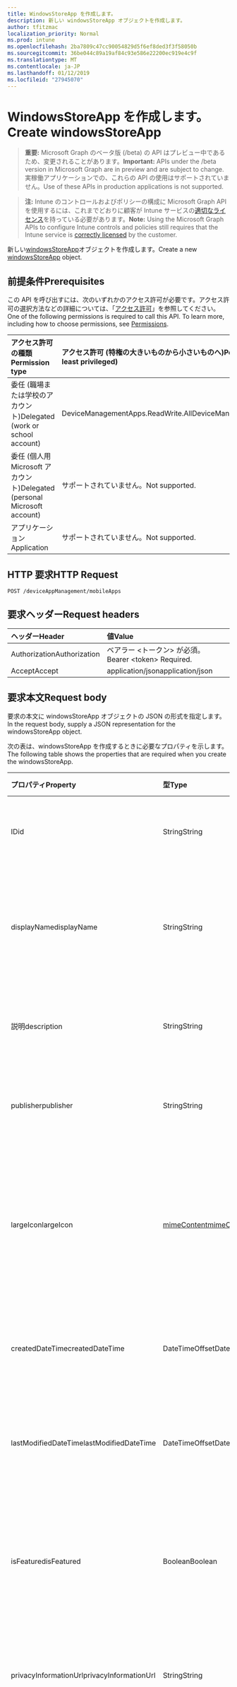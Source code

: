 ```yaml
---
title: WindowsStoreApp を作成します。
description: 新しい windowsStoreApp オブジェクトを作成します。
author: tfitzmac
localization_priority: Normal
ms.prod: intune
ms.openlocfilehash: 2ba7809c47cc90054829d5f6ef8ded3f3f58050b
ms.sourcegitcommit: 36be044c89a19af84c93e586e22200ec919e4c9f
ms.translationtype: MT
ms.contentlocale: ja-JP
ms.lasthandoff: 01/12/2019
ms.locfileid: "27945070"
---
```

# <a name="create-windowsstoreapp"></a><span data-ttu-id="60abf-103">WindowsStoreApp を作成します。</span><span class="sxs-lookup"><span data-stu-id="60abf-103">Create windowsStoreApp</span></span>

> <span data-ttu-id="60abf-104">**重要:** Microsoft Graph のベータ版 (/beta) の API はプレビュー中であるため、変更されることがあります。</span><span class="sxs-lookup"><span data-stu-id="60abf-104">**Important:** APIs under the /beta version in Microsoft Graph are in preview and are subject to change.</span></span> <span data-ttu-id="60abf-105">実稼働アプリケーションでの、これらの API の使用はサポートされていません。</span><span class="sxs-lookup"><span data-stu-id="60abf-105">Use of these APIs in production applications is not supported.</span></span>

> <span data-ttu-id="60abf-106">**注:** Intune のコントロールおよびポリシーの構成に Microsoft Graph API を使用するには、これまでどおりに顧客が Intune サービスの[適切なライセンス](https://go.microsoft.com/fwlink/?linkid=839381)を持っている必要があります。</span><span class="sxs-lookup"><span data-stu-id="60abf-106">**Note:** Using the Microsoft Graph APIs to configure Intune controls and policies still requires that the Intune service is [correctly licensed](https://go.microsoft.com/fwlink/?linkid=839381) by the customer.</span></span>

<span data-ttu-id="60abf-107">新しい[windowsStoreApp](../resources/intune-apps-windowsstoreapp.md)オブジェクトを作成します。</span><span class="sxs-lookup"><span data-stu-id="60abf-107">Create a new [windowsStoreApp](../resources/intune-apps-windowsstoreapp.md) object.</span></span>
## <a name="prerequisites"></a><span data-ttu-id="60abf-108">前提条件</span><span class="sxs-lookup"><span data-stu-id="60abf-108">Prerequisites</span></span>
<span data-ttu-id="60abf-p102">この API を呼び出すには、次のいずれかのアクセス許可が必要です。アクセス許可の選択方法などの詳細については、「[アクセス許可](/graph/permissions-reference)」を参照してください。</span><span class="sxs-lookup"><span data-stu-id="60abf-p102">One of the following permissions is required to call this API. To learn more, including how to choose permissions, see [Permissions](/graph/permissions-reference).</span></span>

|<span data-ttu-id="60abf-111">アクセス許可の種類</span><span class="sxs-lookup"><span data-stu-id="60abf-111">Permission type</span></span>|<span data-ttu-id="60abf-112">アクセス許可 (特権の大きいものから小さいものへ)</span><span class="sxs-lookup"><span data-stu-id="60abf-112">Permissions (from most to least privileged)</span></span>|
|:---|:---|
|<span data-ttu-id="60abf-113">委任 (職場または学校のアカウント)</span><span class="sxs-lookup"><span data-stu-id="60abf-113">Delegated (work or school account)</span></span>|<span data-ttu-id="60abf-114">DeviceManagementApps.ReadWrite.All</span><span class="sxs-lookup"><span data-stu-id="60abf-114">DeviceManagementApps.ReadWrite.All</span></span>|
|<span data-ttu-id="60abf-115">委任 (個人用 Microsoft アカウント)</span><span class="sxs-lookup"><span data-stu-id="60abf-115">Delegated (personal Microsoft account)</span></span>|<span data-ttu-id="60abf-116">サポートされていません。</span><span class="sxs-lookup"><span data-stu-id="60abf-116">Not supported.</span></span>|
|<span data-ttu-id="60abf-117">アプリケーション</span><span class="sxs-lookup"><span data-stu-id="60abf-117">Application</span></span>|<span data-ttu-id="60abf-118">サポートされていません。</span><span class="sxs-lookup"><span data-stu-id="60abf-118">Not supported.</span></span>|

## <a name="http-request"></a><span data-ttu-id="60abf-119">HTTP 要求</span><span class="sxs-lookup"><span data-stu-id="60abf-119">HTTP Request</span></span>
<!-- {
  "blockType": "ignored"
}
-->
``` http
POST /deviceAppManagement/mobileApps
```

## <a name="request-headers"></a><span data-ttu-id="60abf-120">要求ヘッダー</span><span class="sxs-lookup"><span data-stu-id="60abf-120">Request headers</span></span>
|<span data-ttu-id="60abf-121">ヘッダー</span><span class="sxs-lookup"><span data-stu-id="60abf-121">Header</span></span>|<span data-ttu-id="60abf-122">値</span><span class="sxs-lookup"><span data-stu-id="60abf-122">Value</span></span>|
|:---|:---|
|<span data-ttu-id="60abf-123">Authorization</span><span class="sxs-lookup"><span data-stu-id="60abf-123">Authorization</span></span>|<span data-ttu-id="60abf-124">ベアラー &lt;トークン&gt; が必須。</span><span class="sxs-lookup"><span data-stu-id="60abf-124">Bearer &lt;token&gt; Required.</span></span>|
|<span data-ttu-id="60abf-125">Accept</span><span class="sxs-lookup"><span data-stu-id="60abf-125">Accept</span></span>|<span data-ttu-id="60abf-126">application/json</span><span class="sxs-lookup"><span data-stu-id="60abf-126">application/json</span></span>|

## <a name="request-body"></a><span data-ttu-id="60abf-127">要求本文</span><span class="sxs-lookup"><span data-stu-id="60abf-127">Request body</span></span>
<span data-ttu-id="60abf-128">要求の本文に windowsStoreApp オブジェクトの JSON の形式を指定します。</span><span class="sxs-lookup"><span data-stu-id="60abf-128">In the request body, supply a JSON representation for the windowsStoreApp object.</span></span>

<span data-ttu-id="60abf-129">次の表は、windowsStoreApp を作成するときに必要なプロパティを示します。</span><span class="sxs-lookup"><span data-stu-id="60abf-129">The following table shows the properties that are required when you create the windowsStoreApp.</span></span>

|<span data-ttu-id="60abf-130">プロパティ</span><span class="sxs-lookup"><span data-stu-id="60abf-130">Property</span></span>|<span data-ttu-id="60abf-131">型</span><span class="sxs-lookup"><span data-stu-id="60abf-131">Type</span></span>|<span data-ttu-id="60abf-132">説明</span><span class="sxs-lookup"><span data-stu-id="60abf-132">Description</span></span>|
|:---|:---|:---|
|<span data-ttu-id="60abf-133">ID</span><span class="sxs-lookup"><span data-stu-id="60abf-133">id</span></span>|<span data-ttu-id="60abf-134">String</span><span class="sxs-lookup"><span data-stu-id="60abf-134">String</span></span>|<span data-ttu-id="60abf-135">エンティティのキー。</span><span class="sxs-lookup"><span data-stu-id="60abf-135">Key of the entity.</span></span> <span data-ttu-id="60abf-136">[mobileApp](../resources/intune-apps-mobileapp.md) から継承します</span><span class="sxs-lookup"><span data-stu-id="60abf-136">Inherited from [mobileApp](../resources/intune-apps-mobileapp.md)</span></span>|
|<span data-ttu-id="60abf-137">displayName</span><span class="sxs-lookup"><span data-stu-id="60abf-137">displayName</span></span>|<span data-ttu-id="60abf-138">String</span><span class="sxs-lookup"><span data-stu-id="60abf-138">String</span></span>|<span data-ttu-id="60abf-139">管理者が提供またはインポートしたアプリのタイトル。</span><span class="sxs-lookup"><span data-stu-id="60abf-139">The admin provided or imported title of the app.</span></span> <span data-ttu-id="60abf-140">[mobileApp](../resources/intune-apps-mobileapp.md) から継承します</span><span class="sxs-lookup"><span data-stu-id="60abf-140">Inherited from [mobileApp](../resources/intune-apps-mobileapp.md)</span></span>|
|<span data-ttu-id="60abf-141">説明</span><span class="sxs-lookup"><span data-stu-id="60abf-141">description</span></span>|<span data-ttu-id="60abf-142">String</span><span class="sxs-lookup"><span data-stu-id="60abf-142">String</span></span>|<span data-ttu-id="60abf-143">アプリの説明。</span><span class="sxs-lookup"><span data-stu-id="60abf-143">The description of the app.</span></span> <span data-ttu-id="60abf-144">[mobileApp](../resources/intune-apps-mobileapp.md) から継承します</span><span class="sxs-lookup"><span data-stu-id="60abf-144">Inherited from [mobileApp](../resources/intune-apps-mobileapp.md)</span></span>|
|<span data-ttu-id="60abf-145">publisher</span><span class="sxs-lookup"><span data-stu-id="60abf-145">publisher</span></span>|<span data-ttu-id="60abf-146">String</span><span class="sxs-lookup"><span data-stu-id="60abf-146">String</span></span>|<span data-ttu-id="60abf-147">アプリの発行元。</span><span class="sxs-lookup"><span data-stu-id="60abf-147">The publisher of the app.</span></span> <span data-ttu-id="60abf-148">[mobileApp](../resources/intune-apps-mobileapp.md) から継承します</span><span class="sxs-lookup"><span data-stu-id="60abf-148">Inherited from [mobileApp](../resources/intune-apps-mobileapp.md)</span></span>|
|<span data-ttu-id="60abf-149">largeIcon</span><span class="sxs-lookup"><span data-stu-id="60abf-149">largeIcon</span></span>|[<span data-ttu-id="60abf-150">mimeContent</span><span class="sxs-lookup"><span data-stu-id="60abf-150">mimeContent</span></span>](../resources/intune-shared-mimecontent.md)|<span data-ttu-id="60abf-151">アプリの詳細に表示され、アイコンのアップロードに使用される大きなアイコン。</span><span class="sxs-lookup"><span data-stu-id="60abf-151">The large icon, to be displayed in the app details and used for upload of the icon.</span></span> <span data-ttu-id="60abf-152">[mobileApp](../resources/intune-apps-mobileapp.md) から継承します</span><span class="sxs-lookup"><span data-stu-id="60abf-152">Inherited from [mobileApp](../resources/intune-apps-mobileapp.md)</span></span>|
|<span data-ttu-id="60abf-153">createdDateTime</span><span class="sxs-lookup"><span data-stu-id="60abf-153">createdDateTime</span></span>|<span data-ttu-id="60abf-154">DateTimeOffset</span><span class="sxs-lookup"><span data-stu-id="60abf-154">DateTimeOffset</span></span>|<span data-ttu-id="60abf-155">アプリが作成された日時。</span><span class="sxs-lookup"><span data-stu-id="60abf-155">The date and time the app was created.</span></span> <span data-ttu-id="60abf-156">[mobileApp](../resources/intune-apps-mobileapp.md) から継承します</span><span class="sxs-lookup"><span data-stu-id="60abf-156">Inherited from [mobileApp](../resources/intune-apps-mobileapp.md)</span></span>|
|<span data-ttu-id="60abf-157">lastModifiedDateTime</span><span class="sxs-lookup"><span data-stu-id="60abf-157">lastModifiedDateTime</span></span>|<span data-ttu-id="60abf-158">DateTimeOffset</span><span class="sxs-lookup"><span data-stu-id="60abf-158">DateTimeOffset</span></span>|<span data-ttu-id="60abf-159">アプリが最後に変更された日時。</span><span class="sxs-lookup"><span data-stu-id="60abf-159">The date and time the app was last modified.</span></span> <span data-ttu-id="60abf-160">[mobileApp](../resources/intune-apps-mobileapp.md) から継承します</span><span class="sxs-lookup"><span data-stu-id="60abf-160">Inherited from [mobileApp](../resources/intune-apps-mobileapp.md)</span></span>|
|<span data-ttu-id="60abf-161">isFeatured</span><span class="sxs-lookup"><span data-stu-id="60abf-161">isFeatured</span></span>|<span data-ttu-id="60abf-162">Boolean</span><span class="sxs-lookup"><span data-stu-id="60abf-162">Boolean</span></span>|<span data-ttu-id="60abf-163">アプリが管理者のおすすめとしてマークされたかどうかを示す値。[mobileApp](../resources/intune-apps-mobileapp.md) から継承します</span><span class="sxs-lookup"><span data-stu-id="60abf-163">The value indicating whether the app is marked as featured by the admin. Inherited from [mobileApp](../resources/intune-apps-mobileapp.md)</span></span>|
|<span data-ttu-id="60abf-164">privacyInformationUrl</span><span class="sxs-lookup"><span data-stu-id="60abf-164">privacyInformationUrl</span></span>|<span data-ttu-id="60abf-165">String</span><span class="sxs-lookup"><span data-stu-id="60abf-165">String</span></span>|<span data-ttu-id="60abf-166">プライバシーに関する声明の URL。</span><span class="sxs-lookup"><span data-stu-id="60abf-166">The privacy statement Url.</span></span> <span data-ttu-id="60abf-167">[mobileApp](../resources/intune-apps-mobileapp.md) から継承します</span><span class="sxs-lookup"><span data-stu-id="60abf-167">Inherited from [mobileApp](../resources/intune-apps-mobileapp.md)</span></span>|
|<span data-ttu-id="60abf-168">informationUrl</span><span class="sxs-lookup"><span data-stu-id="60abf-168">informationUrl</span></span>|<span data-ttu-id="60abf-169">String</span><span class="sxs-lookup"><span data-stu-id="60abf-169">String</span></span>|<span data-ttu-id="60abf-170">詳細情報の URL。</span><span class="sxs-lookup"><span data-stu-id="60abf-170">The more information Url.</span></span> <span data-ttu-id="60abf-171">[mobileApp](../resources/intune-apps-mobileapp.md) から継承します</span><span class="sxs-lookup"><span data-stu-id="60abf-171">Inherited from [mobileApp](../resources/intune-apps-mobileapp.md)</span></span>|
|<span data-ttu-id="60abf-172">owner</span><span class="sxs-lookup"><span data-stu-id="60abf-172">owner</span></span>|<span data-ttu-id="60abf-173">String</span><span class="sxs-lookup"><span data-stu-id="60abf-173">String</span></span>|<span data-ttu-id="60abf-174">アプリの所有者。</span><span class="sxs-lookup"><span data-stu-id="60abf-174">The owner of the app.</span></span> <span data-ttu-id="60abf-175">[mobileApp](../resources/intune-apps-mobileapp.md) から継承します</span><span class="sxs-lookup"><span data-stu-id="60abf-175">Inherited from [mobileApp](../resources/intune-apps-mobileapp.md)</span></span>|
|<span data-ttu-id="60abf-176">developer</span><span class="sxs-lookup"><span data-stu-id="60abf-176">developer</span></span>|<span data-ttu-id="60abf-177">String</span><span class="sxs-lookup"><span data-stu-id="60abf-177">String</span></span>|<span data-ttu-id="60abf-178">アプリの開発者。</span><span class="sxs-lookup"><span data-stu-id="60abf-178">The developer of the app.</span></span> <span data-ttu-id="60abf-179">[mobileApp](../resources/intune-apps-mobileapp.md) から継承します</span><span class="sxs-lookup"><span data-stu-id="60abf-179">Inherited from [mobileApp](../resources/intune-apps-mobileapp.md)</span></span>|
|<span data-ttu-id="60abf-180">notes</span><span class="sxs-lookup"><span data-stu-id="60abf-180">notes</span></span>|<span data-ttu-id="60abf-181">String</span><span class="sxs-lookup"><span data-stu-id="60abf-181">String</span></span>|<span data-ttu-id="60abf-182">アプリ用のメモ。</span><span class="sxs-lookup"><span data-stu-id="60abf-182">Notes for the app.</span></span> <span data-ttu-id="60abf-183">[mobileApp](../resources/intune-apps-mobileapp.md) から継承します</span><span class="sxs-lookup"><span data-stu-id="60abf-183">Inherited from [mobileApp](../resources/intune-apps-mobileapp.md)</span></span>|
|<span data-ttu-id="60abf-184">uploadState</span><span class="sxs-lookup"><span data-stu-id="60abf-184">uploadState</span></span>|<span data-ttu-id="60abf-185">Int32</span><span class="sxs-lookup"><span data-stu-id="60abf-185">Int32</span></span>|<span data-ttu-id="60abf-186">アップロードの状態です。</span><span class="sxs-lookup"><span data-stu-id="60abf-186">The upload state.</span></span> <span data-ttu-id="60abf-187">[mobileApp](../resources/intune-apps-mobileapp.md) から継承します</span><span class="sxs-lookup"><span data-stu-id="60abf-187">Inherited from [mobileApp](../resources/intune-apps-mobileapp.md)</span></span>|
|<span data-ttu-id="60abf-188">publishingState</span><span class="sxs-lookup"><span data-stu-id="60abf-188">publishingState</span></span>|[<span data-ttu-id="60abf-189">mobileAppPublishingState</span><span class="sxs-lookup"><span data-stu-id="60abf-189">mobileAppPublishingState</span></span>](../resources/intune-apps-mobileapppublishingstate.md)|<span data-ttu-id="60abf-190">アプリの発行の状態。</span><span class="sxs-lookup"><span data-stu-id="60abf-190">The publishing state for the app.</span></span> <span data-ttu-id="60abf-191">アプリが発行されていない限り、アプリを割り当てることができません。</span><span class="sxs-lookup"><span data-stu-id="60abf-191">The app cannot be assigned unless the app is published.</span></span> <span data-ttu-id="60abf-192">[MobileApp](../resources/intune-apps-mobileapp.md)から継承されます。</span><span class="sxs-lookup"><span data-stu-id="60abf-192">Inherited from [mobileApp](../resources/intune-apps-mobileapp.md).</span></span> <span data-ttu-id="60abf-193">可能な値は、`notPublished`、`processing`、`published` です。</span><span class="sxs-lookup"><span data-stu-id="60abf-193">Possible values are: `notPublished`, `processing`, `published`.</span></span>|
|<span data-ttu-id="60abf-194">appStoreUrl</span><span class="sxs-lookup"><span data-stu-id="60abf-194">appStoreUrl</span></span>|<span data-ttu-id="60abf-195">String</span><span class="sxs-lookup"><span data-stu-id="60abf-195">String</span></span>|<span data-ttu-id="60abf-196">Windows アプリケーション ストアの URL です。</span><span class="sxs-lookup"><span data-stu-id="60abf-196">The Windows app store URL.</span></span>|



## <a name="response"></a><span data-ttu-id="60abf-197">応答</span><span class="sxs-lookup"><span data-stu-id="60abf-197">Response</span></span>
<span data-ttu-id="60abf-198">かどうかは成功すると、このメソッドが返されます、`201 Created`応答コードおよび応答の本文に[windowsStoreApp](../resources/intune-apps-windowsstoreapp.md)オブジェクトです。</span><span class="sxs-lookup"><span data-stu-id="60abf-198">If successful, this method returns a `201 Created` response code and a [windowsStoreApp](../resources/intune-apps-windowsstoreapp.md) object in the response body.</span></span>

## <a name="example"></a><span data-ttu-id="60abf-199">例</span><span class="sxs-lookup"><span data-stu-id="60abf-199">Example</span></span>
### <a name="request"></a><span data-ttu-id="60abf-200">要求</span><span class="sxs-lookup"><span data-stu-id="60abf-200">Request</span></span>
<span data-ttu-id="60abf-201">以下は、要求の例です。</span><span class="sxs-lookup"><span data-stu-id="60abf-201">Here is an example of the request.</span></span>
``` http
POST https://graph.microsoft.com/beta/deviceAppManagement/mobileApps
Content-type: application/json
Content-length: 720

{
  "@odata.type": "#microsoft.graph.windowsStoreApp",
  "displayName": "Display Name value",
  "description": "Description value",
  "publisher": "Publisher value",
  "largeIcon": {
    "@odata.type": "microsoft.graph.mimeContent",
    "type": "Type value",
    "value": "dmFsdWU="
  },
  "lastModifiedDateTime": "2017-01-01T00:00:35.1329464-08:00",
  "isFeatured": true,
  "privacyInformationUrl": "https://example.com/privacyInformationUrl/",
  "informationUrl": "https://example.com/informationUrl/",
  "owner": "Owner value",
  "developer": "Developer value",
  "notes": "Notes value",
  "uploadState": 11,
  "publishingState": "processing",
  "appStoreUrl": "https://example.com/appStoreUrl/"
}
```

### <a name="response"></a><span data-ttu-id="60abf-202">応答</span><span class="sxs-lookup"><span data-stu-id="60abf-202">Response</span></span>
<span data-ttu-id="60abf-p117">以下は、応答の例です。注:簡潔にするために、ここに示す応答オブジェクトは切り詰められている場合があります。すべてのプロパティは実際の呼び出しから返されます。</span><span class="sxs-lookup"><span data-stu-id="60abf-p117">Here is an example of the response. Note: The response object shown here may be truncated for brevity. All of the properties will be returned from an actual call.</span></span>
``` http
HTTP/1.1 201 Created
Content-Type: application/json
Content-Length: 828

{
  "@odata.type": "#microsoft.graph.windowsStoreApp",
  "id": "fd4a5f8a-5f8a-fd4a-8a5f-4afd8a5f4afd",
  "displayName": "Display Name value",
  "description": "Description value",
  "publisher": "Publisher value",
  "largeIcon": {
    "@odata.type": "microsoft.graph.mimeContent",
    "type": "Type value",
    "value": "dmFsdWU="
  },
  "createdDateTime": "2017-01-01T00:02:43.5775965-08:00",
  "lastModifiedDateTime": "2017-01-01T00:00:35.1329464-08:00",
  "isFeatured": true,
  "privacyInformationUrl": "https://example.com/privacyInformationUrl/",
  "informationUrl": "https://example.com/informationUrl/",
  "owner": "Owner value",
  "developer": "Developer value",
  "notes": "Notes value",
  "uploadState": 11,
  "publishingState": "processing",
  "appStoreUrl": "https://example.com/appStoreUrl/"
}
```





